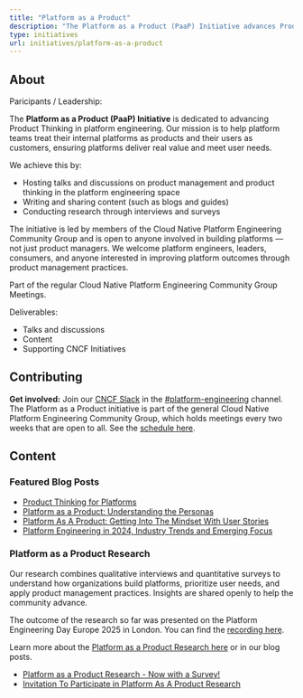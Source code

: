 ```yaml
---
title: "Platform as a Product"
description: "The Platform as a Product (PaaP) Initiative advances Product Thinking in platform engineering by treating internal platforms as products and platform users as customers, through research, content, and community discussions."
type: initiatives
url: initiatives/platform-as-a-product
---
```



## About

Paricipants / Leadership:

The **Platform as a Product (PaaP) Initiative** is dedicated to advancing Product Thinking in platform engineering. Our mission is to help platform teams treat their internal platforms as products and their users as customers, ensuring platforms deliver real value and meet user needs.

We achieve this by:

- Hosting talks and discussions on product management and product thinking in the platform engineering space
- Writing and sharing content (such as blogs and guides)
- Conducting research through interviews and surveys

The initiative is led by members of the Cloud Native Platform Engineering Community Group and is open to anyone involved in building platforms — not just product managers. We welcome platform engineers, leaders, consumers, and anyone interested in improving platform outcomes through product management practices.

Part of the regular Cloud Native Platform Engineering Community Group Meetings.

Deliverables:

- Talks and discussions 
- Content
- Supporting CNCF Initiatives

## Contributing

**Get involved:** Join our [CNCF Slack](https://communityinviter.com/apps/cloud-native/cncf) in the [#platform-engineering](https://cloud-native.slack.com/archives/C020RHD43BP) channel. The Platform as a Product initiative is part of the general Cloud Native Platform Engineering Community Group, which holds meetings every two weeks that are open to all. See the [schedule here](../_index.md).

## Content

### Featured Blog Posts
- [Product Thinking for Platforms](../../blog/product-thinking-for-platforms.md)
- [Platform as a Product: Understanding the Personas](../../blog/2025-01-paap-personas/)
- [Platform As A Product: Getting Into The Mindset With User Stories](../../blog/2024-10-30-paap-mindset-user-stories/)
- [Platform Engineering in 2024, Industry Trends and Emerging Focus](../../blog/2024-06-20-platform-engineering-pp/)

### Platform as a Product Research
Our research combines qualitative interviews and quantitative surveys to understand how organizations build platforms, prioritize user needs, and apply product management practices. Insights are shared openly to help the community advance.

The outcome of the research so far was presented on the Platform Engineering Day Europe 2025 in London. You can find the [recording here](https://www.youtube.com/watch?v=DoiaHfl9Y7Y). 

Learn more about the [Platform as a Product Research here](./../../platform-as-a-product/) or in our blog posts.
- [Platform as a Product Research - Now with a Survey!](../../blog/announce-paap-survey/)
- [Invitation To Participate in Platform As A Product Research](../../blog/announce-paap-research/)
